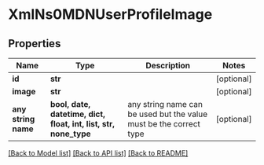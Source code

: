 # XmlNs0MDNUserProfileImage


## Properties
Name | Type | Description | Notes
------------ | ------------- | ------------- | -------------
**id** | **str** |  | [optional] 
**image** | **str** |  | [optional] 
**any string name** | **bool, date, datetime, dict, float, int, list, str, none_type** | any string name can be used but the value must be the correct type | [optional]

[[Back to Model list]](../README.md#documentation-for-models) [[Back to API list]](../README.md#documentation-for-api-endpoints) [[Back to README]](../README.md)


